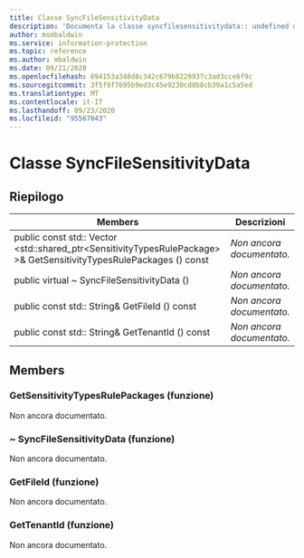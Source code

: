 ```yaml
---
title: Classe SyncFileSensitivityData
description: 'Documenta la classe syncfilesensitivitydata:: undefined di Microsoft Information Protection (MIP) SDK.'
author: msmbaldwin
ms.service: information-protection
ms.topic: reference
ms.author: mbaldwin
ms.date: 09/21/2020
ms.openlocfilehash: 694153a348d8c342c679b8229937c3ad3cce6f9c
ms.sourcegitcommit: 3f5f9f7695b9ed3c45e9230cd8b8cb39a1c5a5ed
ms.translationtype: MT
ms.contentlocale: it-IT
ms.lasthandoff: 09/23/2020
ms.locfileid: "95567043"
---
```

# <a name="class-syncfilesensitivitydata"></a>Classe SyncFileSensitivityData 
  
## <a name="summary"></a>Riepilogo
 Members                        | Descrizioni                                
--------------------------------|---------------------------------------------
public const std:: Vector \<std::shared_ptr\<SensitivityTypesRulePackage\> \>& GetSensitivityTypesRulePackages () const  | _Non ancora documentato._
public virtual ~ SyncFileSensitivityData ()  | _Non ancora documentato._
public const std:: String& GetFileId () const  | _Non ancora documentato._
public const std:: String& GetTenantId () const  | _Non ancora documentato._
  
## <a name="members"></a>Members
  
### <a name="getsensitivitytypesrulepackages-function"></a>GetSensitivityTypesRulePackages (funzione)
Non ancora documentato.

  
### <a name="syncfilesensitivitydata-function"></a>~ SyncFileSensitivityData (funzione)
Non ancora documentato.

  
### <a name="getfileid-function"></a>GetFileId (funzione)
Non ancora documentato.

  
### <a name="gettenantid-function"></a>GetTenantId (funzione)
Non ancora documentato.
